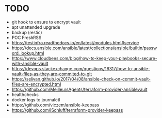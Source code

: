# TODO

- git hook to ensure to encrypt vault
- apt unattended upgrade
- backup (restic)
- POC FreshRSS
- https://testinfra.readthedocs.io/en/latest/modules.html#service
- https://docs.ansible.com/ansible/latest/collections/ansible/builtin/password_lookup.html
- https://www.cloudbees.com/blog/how-to-keep-your-playbooks-secure-with-ansible-vault
- https://devops.stackexchange.com/questions/16317/how-to-ansible-vault-files-as-they-are-commited-to-git
- https://selivan.github.io/2017/04/08/ansible-check-on-commit-vault-files-are-encrypted.html
- https://github.com/MeilleursAgents/terraform-provider-ansiblevault
- healthchecks
- docker logs to journalctl
- https://github.com/viczem/ansible-keepass
- https://github.com/iSchluff/terraform-provider-keepass